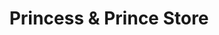 ---
title: "Princess & Prince Store"
url: /los-banos/princess-und-prince-store/
shop: Lebensmittel
---